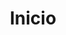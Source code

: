 ---
#
# Use the widgets beneath and the content will be
# inserted automagically in the webpage. To make
# this work, you have to use › layout: frontpage
#
layout: frontpage
title: "Inicio"
description: "Experimenta las telecomunicaciones"
#
# Use the call for action to show a button on the frontpage
#
# To make internal links, just use a permalink like this
# url: /getting-started/
#
# To style the button in different colors, use no value
# to use the main color or success, alert or secondary.
# To change colors see sass/_01_settings_colors.scss
#

widget1:
  title: "Comunicaciones clasicas"
  url: 'http://carmenguidet.github.io/conoce/comunicaciones'
  image: http://carmenguidet.github.io/images/comunicaciones.jpg 
  text: 'Aqui descubriras que es lo que nos perimite comunicarnos a largas distancias.'
widget2:
  title: "Electronica"
  url: 'http://carmenguidet.github.io/conoce/electronica'
  image: http://carmenguidet.github.io/images/electronica.jpg
  text: 'Nos permite crear ciudades inteligentes, robots y MUCHO MÁS.'
widget3:
  title: "Telematica"
  url: 'http://carmenguidet.github.io/conoce/redes'
  image: http://carmenguidet.github.io/images/telematica.jpg
  text: 'Nos permite mantenernos seguros en la red, encriptar información.'
widget4:
  title: "Multimedia"
  url: /conoce/multimedia
  image: http://carmenguidet.github.io/images/multimedia.jpg
  text: 'Realidad aumentada, inteligencia artificial.'


callforaction:
  url1: /experimenta/casa
  text1: Experimenta y crea desde casa 
  style1: alert
  url2: /experimenta/profesorado
  text2: Para profesorado
  style2: alert

permalink: /index.html

#
# This is a nasty hack to make the navigation highlight
# this page as active in the topbar navigation
#
homepage: true

--- 